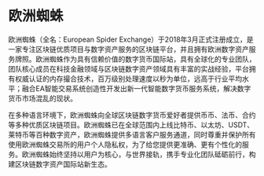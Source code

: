 # 

# 欧洲蜘蛛

欧洲蜘蛛（全名：European Spider Exchange）于2018年3月正式注册成立，是一家专注区块链优质项目与数字资产服务的区块链平台，并且拥有欧洲数字资产服务牌照。欧洲蜘蛛作为具有信赖价值的数字货币国际站，具有全球化的专业团队，团队核心成员在科技金融领域与区块链数字资产领域具有丰富的实战经验，平台拥有权威认证的内存撮合技术，百万级别处理速度以秒为单位，远高于行业平均水平；融合EA智能交易系统创造性开发出新一代智能数字货币服务系统，解决数字货币市场混乱的现状。

在多种语言环境下，欧洲蜘蛛向全球区块链数字货币爱好者提供币币、法币、合约等多种优质区块链项目。欧洲蜘蛛已在全球范围内上线比特币、以太坊、USDT、莱特币等百种数字资产，欧洲蜘蛛提供多语言客户服务通道，同时尊重并保护所有使用欧洲蜘蛛交易所的用户个人隐私权，为了给您提供更准确、更有个性化的服务。欧洲蜘蛛始终坚持以用户为核心，与世界接轨，携手专业化团队砥砺前行，构建区块链数字资产国际站新生态。


